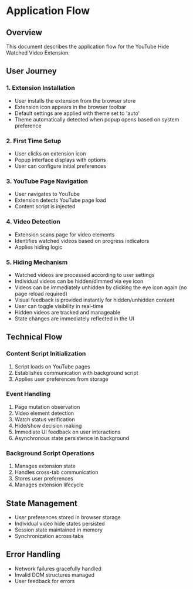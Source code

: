 # Application Flow

## Overview
This document describes the application flow for the YouTube Hide Watched Video Extension.

## User Journey

### 1. Extension Installation
- User installs the extension from the browser store
- Extension icon appears in the browser toolbar
- Default settings are applied with theme set to 'auto'
- Theme automatically detected when popup opens based on system preference

### 2. First Time Setup
- User clicks on extension icon
- Popup interface displays with options
- User can configure initial preferences

### 3. YouTube Page Navigation
- User navigates to YouTube
- Extension detects YouTube page load
- Content script is injected

### 4. Video Detection
- Extension scans page for video elements
- Identifies watched videos based on progress indicators
- Applies hiding logic

### 5. Hiding Mechanism
- Watched videos are processed according to user settings
- Individual videos can be hidden/dimmed via eye icon
- Videos can be immediately unhidden by clicking the eye icon again (no page reload required)
- Visual feedback is provided instantly for hidden/unhidden content
- User can toggle visibility in real-time
- Hidden videos are tracked and manageable
- State changes are immediately reflected in the UI

## Technical Flow

### Content Script Initialization
1. Script loads on YouTube pages
2. Establishes communication with background script
3. Applies user preferences from storage

### Event Handling
1. Page mutation observation
2. Video element detection
3. Watch status verification
4. Hide/show decision making
5. Immediate UI feedback on user interactions
6. Asynchronous state persistence in background

### Background Script Operations
1. Manages extension state
2. Handles cross-tab communication
3. Stores user preferences
4. Manages extension lifecycle

## State Management
- User preferences stored in browser storage
- Individual video hide states persisted
- Session state maintained in memory
- Synchronization across tabs

## Error Handling
- Network failures gracefully handled
- Invalid DOM structures managed
- User feedback for errors